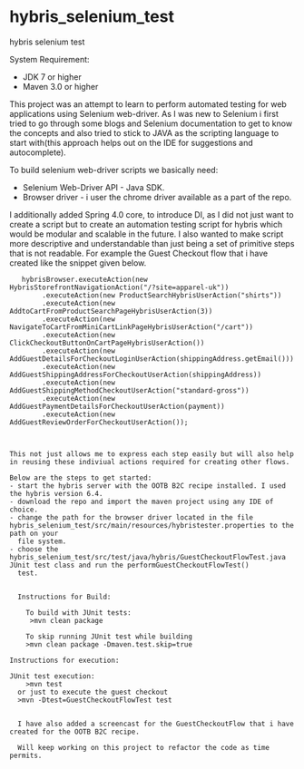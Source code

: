 # hybris_selenium_test
hybris selenium test

System Requirement:
- JDK 7 or higher
- Maven 3.0 or higher


This project was an attempt to learn to perform automated testing for web applications using Selenium web-driver. As I was new to Selenium
i first tried to go through some blogs and Selenium documentation to get to know the concepts and also tried to stick to JAVA as the scripting
language to start with(this approach helps out on the IDE for suggestions and autocomplete).

To build selenium web-driver scripts we basically need:
- Selenium Web-Driver API - Java SDK.
- Browser driver - i user the chrome driver available as a part of the repo.

I additionally added Spring 4.0 core, to introduce DI, as I did not just want to create a script but to create an automation testing script for hybris which would be modular and scalable in the future. I also wanted to make script more descriptive and understandable than just being a set of primitive steps that is not readable. For example the Guest Checkout flow that i have created like the snippet given below.

~~~~~~~
   hybrisBrowser.executeAction(new HybrisStorefrontNavigationAction("/?site=apparel-uk"))
        .executeAction(new ProductSearchHybrisUserAction("shirts"))
        .executeAction(new AddtoCartFromProductSearchPageHybrisUserAction(3))
        .executeAction(new NavigateToCartFromMiniCartLinkPageHybrisUserAction("/cart"))
        .executeAction(new ClickCheckoutButtonOnCartPageHybrisUserAction())
        .executeAction(new AddGuestDetailsForCheckoutLoginUserAction(shippingAddress.getEmail()))
        .executeAction(new AddGuestShippingAddressForCheckoutUserAction(shippingAddress))
        .executeAction(new AddGuestShippingMethodCheckoutUserAction("standard-gross"))
        .executeAction(new AddGuestPaymentDetailsForCheckoutUserAction(payment))
        .executeAction(new AddGuestReviewOrderForCheckoutUserAction());
	

	
This not just allows me to express each step easily but will also help in reusing these indiviual actions required for creating other flows.

Below are the steps to get started:
- start the hybris server with the OOTB B2C recipe installed. I used the hybris version 6.4.
- download the repo and import the maven project using any IDE of choice.
- change the path for the browser driver located in the file hybris_selenium_test/src/main/resources/hybristester.properties to the path on your 
  file system.
- choose the hybris_selenium_test/src/test/java/hybris/GuestCheckoutFlowTest.java JUnit test class and run the performGuestCheckoutFlowTest()
  test.
  
  
  Instructions for Build:
	
	To build with JUnit tests: 
	 >mvn clean package

	To skip running JUnit test while building 
	>mvn clean package -Dmaven.test.skip=true
	
Instructions for execution:

JUnit test execution:
	>mvn test
  or just to execute the guest checkout
  >mvn -Dtest=GuestCheckoutFlowTest test

  
  I have also added a screencast for the GuestCheckoutFlow that i have created for the OOTB B2C recipe. 
  
  Will keep working on this project to refactor the code as time permits.
